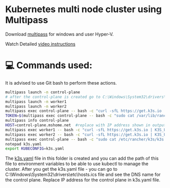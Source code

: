 # Kubernetes multi node cluster using Multipass

Download [multipass](https://multipass.run/) for windows and user Hyper-V.

Watch Detailed [video instructions](https://www.youtube.com/watch?v=t0InEcW3Yy0)

💻 Commands used:
===================

It is advised to use Git bash to perform these actions.
```bash
multipass launch -n control-plane
# after the control-plane is created go to C:\Windows\System32\drivers\etc\hosts.ics file and see the DNS name for the control plane. We will use this to set the HOST variable below.
multipass launch -n worker1
multipass launch -n worker2
multipass exec control-plane -- bash -c "curl -sfL https://get.k3s.io | sh -"
TOKEN=$(multipass exec control-plane -- bash -c "sudo cat /var/lib/rancher/k3s/server/node-token")
multipass info control-plane
HOST=control-plane.mshome.net  #replace with IP address shown in output of 'multipass info control-plane' command
multipass exec worker1 -- bash -c "curl -sfL https://get.k3s.io | K3S_URL=\"https://$HOST:6443\" K3S_TOKEN=\"$TOKEN\" sh -"
multipass exec worker2 -- bash -c "curl -sfL https://get.k3s.io | K3S_URL=\"https://$HOST:6443\" K3S_TOKEN=\"$TOKEN\" sh -"
multipass exec control-plane -- bash -c "sudo cat /etc/rancher/k3s/k3s.yaml"  # and store it  in  k3s.yaml
notepad k3s.yaml
export KUBECONFIG=k3s.yaml
```

The [k3s.yaml](k3s.yaml) file in this folder is created and you can add the path of this file to environment variables to be able to use kubectl to manage the cluster.
After you get the k3s.yaml file - you can go to C:\Windows\System32\drivers\etc\hosts.ics file and see the DNS name for the control plane. Replace IP address for the control plane in k3s.yaml file.